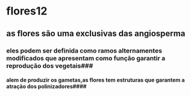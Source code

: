 # flores12 #
## as flores são uma exclusivas das angiosperma ##
### eles podem ser definida como ramos alternamentes modificados que apresentam como função garantir a reprodução dos vegetais###
#### alem de produzir os gametas,as flores tem estruturas que garantem a atração dos polinizadores####
